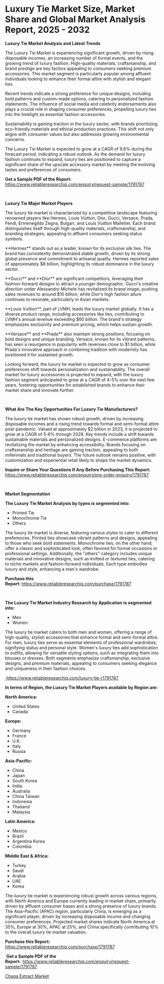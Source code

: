 <p><h1>Luxury Tie Market Size, Market Share and Global Market Analysis Report, 2025 - 2032</h1></p><p><strong>Luxury Tie Market Analysis and Latest Trends</strong></p>
<p><p>The Luxury Tie Market is experiencing significant growth, driven by rising disposable incomes, an increasing number of formal events, and the growing trend of luxury fashion. High-quality materials, craftsmanship, and brand prestige are key factors appealing to consumers seeking premium accessories. This market segment is particularly popular among affluent individuals looking to enhance their formal attire with stylish and elegant ties.</p><p>Recent trends indicate a strong preference for unique designs, including bold patterns and custom-made options, catering to personalized fashion statements. The influence of social media and celebrity endorsements also plays a crucial role in shaping consumer preferences, propelling luxury ties into the limelight as essential fashion accessories.</p><p>Sustainability is gaining traction in the luxury sector, with brands prioritizing eco-friendly materials and ethical production practices. This shift not only aligns with consumer values but also addresses growing environmental concerns.</p><p>The Luxury Tie Market is expected to grow at a CAGR of 9.6% during the forecast period, indicating a robust outlook. As the demand for luxury fashion continues to expand, luxury ties are positioned to capture a significant share of the upscale accessory market by meeting the evolving tastes and preferences of consumers.</p></p>
<p><strong>Get a Sample PDF of the Report:&nbsp;</strong> <a href="https://www.reliableresearchiq.com/enquiry/request-sample/1791787?utm_campaign=1129&utm_medium=2&utm_source=Github&utm_content=ia&utm_term=09022025&utm_id=luxury-tie">https://www.reliableresearchiq.com/enquiry/request-sample/1791787</a></p>
<p>&nbsp;</p>
<p><strong>Luxury Tie Major Market Players</strong></p>
<p><p>The luxury tie market is characterized by a competitive landscape featuring renowned players like Hermes, Louis Vuitton, Dior, Gucci, Versace, Prada, Fendi, Ermenegildo Zegna, Bulgari, and Louis Vuitton Malletier. Each brand distinguishes itself through high-quality materials, craftsmanship, and branding strategies, appealing to affluent consumers seeking status symbols.</p><p>**Hermes** stands out as a leader, known for its exclusive silk ties. The brand has consistently demonstrated stable growth, driven by its strong global presence and commitment to artisanal quality. Hermes reported sales of approximately $8 billion, highlighting its robust dominance in the luxury sector.</p><p>**Gucci** and **Dior** are significant competitors, leveraging their fashion-forward designs to attract a younger demographic. Gucci's creative direction under Alessandro Michele has revitalized its brand image, pushing sales revenues to around $10 billion, while Dior's high fashion allure continues to resonate, particularly in Asian markets.</p><p>**Louis Vuitton**, part of LVMH, leads the luxury market globally. It has a diverse product range, including accessories like ties, contributing to LVMH's annual revenue exceeding $60 billion. The brand's strategy emphasizes exclusivity and premium pricing, which helps sustain growth.</p><p>**Versace** and **Prada** also maintain strong positions, focusing on bold designs and unique branding. Versace, known for its vibrant patterns, has seen a resurgence in popularity with revenues close to $1 billion, while Prada's innovative approach in combining tradition with modernity has positioned it for sustained growth.</p><p>Looking forward, the luxury tie market is expected to grow as consumer preferences shift towards personalization and sustainability. The overall market for luxury accessories is projected to expand, with the luxury fashion segment anticipated to grow at a CAGR of 4-5% over the next few years, fostering opportunities for established brands to enhance their market share and innovate further.</p></p>
<p>&nbsp;</p>
<p><strong>What Are The Key Opportunities For Luxury Tie Manufacturers?</strong></p>
<p><p>The luxury tie market has shown robust growth, driven by increasing disposable incomes and a rising trend towards formal and semi-formal attire post-pandemic. Valued at approximately $2 billion in 2023, it is projected to grow at a CAGR of 5-6% through 2028. Key trends include a shift towards sustainable materials and personalized designs. E-commerce platforms are revitalizing the market by enhancing accessibility. Brands focusing on craftsmanship and heritage are gaining traction, appealing to both millennials and traditional buyers. The future outlook remains positive, with customization and experiential retail likely to shape the market dynamics.</p></p>
<p><strong>Inquire or Share Your Questions If Any Before Purchasing This Report:</strong> <a href="https://www.reliableresearchiq.com/enquiry/pre-order-enquiry/1791787?utm_campaign=1129&utm_medium=2&utm_source=Github&utm_content=ia&utm_term=09022025&utm_id=luxury-tie">https://www.reliableresearchiq.com/enquiry/pre-order-enquiry/1791787</a></p>
<p>&nbsp;</p>
<p><strong>Market Segmentation</strong></p>
<p><strong>The Luxury Tie Market Analysis by types is segmented into:</strong></p>
<p><ul><li>Printed Tie</li><li>Monochrome Tie</li><li>Others</li></ul></p>
<p><p>The luxury tie market is diverse, featuring various styles to cater to different preferences. Printed ties showcase vibrant patterns and designs, appealing to those who seek bold statements. Monochrome ties, on the other hand, offer a classic and sophisticated look, often favored for formal occasions or professional settings. Additionally, the "others" category includes unique materials and innovative designs, such as knitted or textured ties, catering to niche markets and fashion-forward individuals. Each type embodies luxury and style, enhancing a man's wardrobe.</p></p>
<p><strong>Purchase this Report:&nbsp;</strong><a href="https://www.reliableresearchiq.com/purchase/1791787?utm_campaign=1129&utm_medium=2&utm_source=Github&utm_content=ia&utm_term=09022025&utm_id=luxury-tie">https://www.reliableresearchiq.com/purchase/1791787</a></p>
<p>&nbsp;</p>
<p><strong>The Luxury Tie Market Industry Research by Application is segmented into:</strong></p>
<p><ul><li>Men</li><li>Women</li></ul></p>
<p><p>The luxury tie market caters to both men and women, offering a range of high-quality, stylish accessories that enhance formal and semi-formal attire. For men, luxury ties serve as essential elements of professional wardrobes, signifying status and personal style. Women's luxury ties add sophistication to outfits, allowing for versatile styling options, such as integrating them into blouses or dresses. Both segments emphasize craftsmanship, exclusive designs, and premium materials, appealing to consumers seeking elegance and uniqueness in their fashion choices.</p></p>
<p><a href="https://www.reliableresearchiq.com/luxury-tie-r1791787?utm_campaign=1129&utm_medium=2&utm_source=Github&utm_content=ia&utm_term=09022025&utm_id=luxury-tie">&nbsp;https://www.reliableresearchiq.com/luxury-tie-r1791787</a></p>
<p><strong>In terms of Region, the Luxury Tie Market Players available by Region are:</strong></p>
<p>
    <p> <strong> North America: </strong>
        <ul>
            <li>United States</li>
            <li>Canada</li>
        </ul>
        </p> 
    <p> <strong> Europe: </strong>
        <ul>
            <li>Germany</li>
            <li>France</li>
            <li>U.K.</li>
            <li>Italy</li>
            <li>Russia</li>
        </ul>
        </p> 
    <p> <strong> Asia-Pacific: </strong>
        <ul>
            <li>China</li>
            <li>Japan</li>
            <li>South Korea</li>
            <li>India</li>
            <li>Australia</li>
            <li>China Taiwan</li>
            <li>Indonesia</li>
            <li>Thailand</li>
            <li>Malaysia</li>
        </ul>
        </p> 
    <p> <strong> Latin America: </strong>
        <ul>
            <li>Mexico</li>
            <li>Brazil</li>
            <li>Argentina Korea</li>
            <li>Colombia</li>
        </ul>
        </p> 
    <p> <strong> Middle East & Africa: </strong>
        <ul>
            <li>Turkey</li>
            <li>Saudi</li>
            <li>Arabia</li>
            <li>UAE</li>
            <li>Korea</li>
        </ul>
    </p>
    </p>
<p><p>The luxury tie market is experiencing robust growth across various regions, with North America and Europe currently leading in market share, primarily driven by affluent consumer bases and a strong presence of luxury brands. The Asia-Pacific (APAC) region, particularly China, is emerging as a significant player, driven by increasing disposable income and changing consumer preferences. Projected market shares indicate North America at 35%, Europe at 30%, APAC at 25%, and China specifically contributing 10% to the overall luxury tie market valuation.</p></p>
<p><strong>Purchase this Report: </strong><a href="https://www.reliableresearchiq.com/purchase/1791787?utm_campaign=1129&utm_medium=2&utm_source=Github&utm_content=ia&utm_term=09022025&utm_id=luxury-tie">https://www.reliableresearchiq.com/purchase/1791787</a></p>
<p>&nbsp;<strong>Get a Sample PDF of the Report:&nbsp;&nbsp;</strong><a href="https://www.reliableresearchiq.com/enquiry/request-sample/1791787?utm_campaign=1129&utm_medium=2&utm_source=Github&utm_content=ia&utm_term=09022025&utm_id=luxury-tie">https://www.reliableresearchiq.com/enquiry/request-sample/1791787</a></p>
<p><strong></strong></p>
<p><p><a href="https://github.com/doljanzwald/Market-Research-Report-List-1/blob/main/chaga-extract-market.md?utm_campaign=1129&utm_medium=2&utm_source=Github&utm_content=ia&utm_term=09022025&utm_id=luxury-tie">Chaga Extract Market</a></p></p>